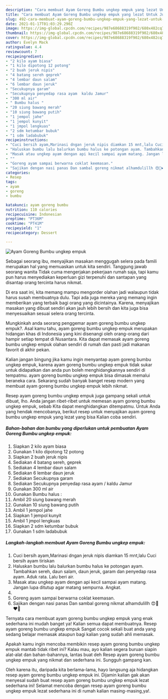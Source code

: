 ```yaml
---
description: "Cara membuat Ayam Goreng Bumbu ungkep empuk yang lezat Untuk Jualan"
title: "Cara membuat Ayam Goreng Bumbu ungkep empuk yang lezat Untuk Jualan"
slug: 492-cara-membuat-ayam-goreng-bumbu-ungkep-empuk-yang-lezat-untuk-jualan
date: 2021-01-17T01:03:29.290Z
image: https://img-global.cpcdn.com/recipes/987e68688319f902/680x482cq70/ayam-goreng-bumbu-ungkep-empuk-foto-resep-utama.jpg
thumbnail: https://img-global.cpcdn.com/recipes/987e68688319f902/680x482cq70/ayam-goreng-bumbu-ungkep-empuk-foto-resep-utama.jpg
cover: https://img-global.cpcdn.com/recipes/987e68688319f902/680x482cq70/ayam-goreng-bumbu-ungkep-empuk-foto-resep-utama.jpg
author: Evelyn Mack
ratingvalue: 4.4
reviewcount: 7
recipeingredient:
- "2 kilo ayam biasa"
- "1 kilo dipotong 12 potong"
- "2 buah jeruk nipis"
- "4 batang sereh geprek"
- "4 lembar daun salam"
- "6 lembar daun jeruk"
- "Secukupnya garam"
- "Secukupnya penyedap rasa ayam  kaldu Jamur"
- "300 ml air"
- " Bumbu halus "
- "20 siung bawang merah"
- "10 siung bawang putih"
- "1 jempol jahe"
- "1 jempol kunyit"
- "1 jmpol lengkuas"
- "2 sdm ketumbar bubuk"
- "1 sdm ladabubuk"
recipeinstructions:
- "Cuci bersih ayam,Marinasi dngan jeruk nipis diamkan 15 mnt,lalu Cuci bersih ayam tiriskan"
- "Haluskan bumbu lalu balurkan bumbu halus ke potongan ayam. Tambahkan sereh, daun salam, daun jeruk, garam dan penyedap rasa ayam. Aduk rata. Lalu beri air."
- "Masak atau ungkep ayam dengan api kecil sampai ayam matang. Jangan lupa ditutup agar matang sempurna. Angkat."
- ""
- "Goreng ayam sampai berwarna coklat keemasan."
- "Sajikan dengan nasi panas Dan sambal goreng nikmat alhamdulillh 😍🥰❤️💋"
categories:
- Resep
tags:
- ayam
- goreng
- bumbu

katakunci: ayam goreng bumbu 
nutrition: 110 calories
recipecuisine: Indonesian
preptime: "PT36M"
cooktime: "PT41M"
recipeyield: "1"
recipecategory: Dessert

---
```



![Ayam Goreng Bumbu ungkep empuk](https://img-global.cpcdn.com/recipes/987e68688319f902/680x482cq70/ayam-goreng-bumbu-ungkep-empuk-foto-resep-utama.jpg)

Sebagai seorang ibu, menyajikan masakan menggugah selera pada famili merupakan hal yang memuaskan untuk kita sendiri. Tanggung jawab seorang  wanita Tidak cuma mengerjakan pekerjaan rumah saja, tapi kamu pun harus menyediakan keperluan gizi terpenuhi dan santapan yang disantap orang tercinta harus nikmat.

Di era  saat ini, kita memang mampu mengorder olahan jadi walaupun tidak harus susah membuatnya dulu. Tapi ada juga mereka yang memang ingin memberikan yang terbaik bagi orang yang dicintainya. Karena, menyajikan masakan yang dibuat sendiri akan jauh lebih bersih dan kita juga bisa menyesuaikan sesuai selera orang tercinta. 



Mungkinkah anda seorang penggemar ayam goreng bumbu ungkep empuk?. Asal kamu tahu, ayam goreng bumbu ungkep empuk merupakan hidangan khas di Indonesia yang kini disenangi oleh orang-orang dari hampir setiap tempat di Nusantara. Kita dapat memasak ayam goreng bumbu ungkep empuk olahan sendiri di rumah dan pasti jadi makanan favorit di akhir pekan.

Kalian jangan bingung jika kamu ingin menyantap ayam goreng bumbu ungkep empuk, karena ayam goreng bumbu ungkep empuk tidak sukar untuk didapatkan dan anda pun boleh menghidangkannya sendiri di tempatmu. ayam goreng bumbu ungkep empuk bisa dimasak memalui beraneka cara. Sekarang sudah banyak banget resep modern yang membuat ayam goreng bumbu ungkep empuk lebih nikmat.

Resep ayam goreng bumbu ungkep empuk juga gampang sekali untuk dibuat, lho. Anda jangan ribet-ribet untuk memesan ayam goreng bumbu ungkep empuk, sebab Kita dapat menghidangkan ditempatmu. Untuk Anda yang hendak mencobanya, berikut resep untuk menyajikan ayam goreng bumbu ungkep empuk yang lezat yang bisa Kalian coba sendiri.

<!--inarticleads1-->

##### Bahan-bahan dan bumbu yang diperlukan untuk pembuatan Ayam Goreng Bumbu ungkep empuk:

1. Siapkan 2 kilo ayam biasa
1. Gunakan 1 kilo dipotong 12 potong
1. Siapkan 2 buah jeruk nipis
1. Sediakan 4 batang sereh, geprek
1. Sediakan 4 lembar daun salam
1. Sediakan 6 lembar daun jeruk
1. Sediakan Secukupnya garam
1. Sediakan Secukupnya penyedap rasa ayam / kaldu Jamur
1. Gunakan 300 ml air
1. Gunakan  Bumbu halus :
1. Ambil 20 siung bawang merah
1. Gunakan 10 siung bawang putih
1. Ambil 1 jempol jahe
1. Siapkan 1 jempol kunyit
1. Ambil 1 jmpol lengkuas
1. Siapkan 2 sdm ketumbar bubuk
1. Gunakan 1 sdm ladabubuk




<!--inarticleads2-->

##### Langkah-langkah membuat Ayam Goreng Bumbu ungkep empuk:

1. Cuci bersih ayam,Marinasi dngan jeruk nipis diamkan 15 mnt,lalu Cuci bersih ayam tiriskan
1. Haluskan bumbu lalu balurkan bumbu halus ke potongan ayam. Tambahkan sereh, daun salam, daun jeruk, garam dan penyedap rasa ayam. Aduk rata. Lalu beri air.
1. Masak atau ungkep ayam dengan api kecil sampai ayam matang. Jangan lupa ditutup agar matang sempurna. Angkat.
1. 
1. Goreng ayam sampai berwarna coklat keemasan.
1. Sajikan dengan nasi panas Dan sambal goreng nikmat alhamdulillh 😍🥰❤️💋




Ternyata cara membuat ayam goreng bumbu ungkep empuk yang enak sederhana ini mudah banget ya! Kalian semua dapat membuatnya. Resep ayam goreng bumbu ungkep empuk Sangat cocok sekali buat anda yang sedang belajar memasak ataupun bagi kalian yang sudah ahli memasak.

Apakah kamu ingin mencoba membikin resep ayam goreng bumbu ungkep empuk mantab tidak ribet ini? Kalau mau, ayo kalian segera buruan siapin alat-alat dan bahan-bahannya, lantas buat deh Resep ayam goreng bumbu ungkep empuk yang nikmat dan sederhana ini. Sungguh gampang kan. 

Oleh karena itu, daripada kita berlama-lama, hayo langsung aja hidangkan resep ayam goreng bumbu ungkep empuk ini. Dijamin kalian gak akan menyesal sudah buat resep ayam goreng bumbu ungkep empuk lezat sederhana ini! Selamat mencoba dengan resep ayam goreng bumbu ungkep empuk lezat sederhana ini di rumah kalian masing-masing,ya!.

